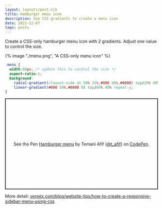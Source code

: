 ```yaml
---
layout: layouts/post.njk
title: Hamburger menu icon
description: Use CSS gradients to create a menu icon
date: 2021-12-07
tags: posts
---
```


Create a CSS-only hamburger menu icon with 2 gradients. Adjust one value to control the size.

{% image "./menu.png", "A CSS-only menu icon" %}


```css
.menu {
  width:80px; /* update this to control the size */
  aspect-ratio:1;
  background:
    radial-gradient(closest-side at 50% 25%,#000 96%,#0000) top/20% 40%,
    linear-gradient(#000 50%,#0000 0) top/80% 40% repeat-y;
}
```

<p class="codepen" data-height="300" data-default-tab="result" data-slug-hash="zYEqGgR" data-preview="true" data-user="t_afif" style="height: 300px; box-sizing: border-box; display: flex; align-items: center; justify-content: center; border: 2px solid; margin: 1em 0; padding: 1em;">
  <span>See the Pen <a href="https://codepen.io/t_afif/pen/zYEqGgR">
  Hamburger menu</a> by Temani Afif (<a href="https://codepen.io/t_afif">@t_afif</a>)
  on <a href="https://codepen.io">CodePen</a>.</span>
</p>
<script async src="https://cpwebassets.codepen.io/assets/embed/ei.js"></script>

More detail: [verpex.com/blog/website-tips/how-to-create-a-responsive-sidebar-menu-using-css](https://verpex.com/blog/website-tips/how-to-create-a-responsive-sidebar-menu-using-css)